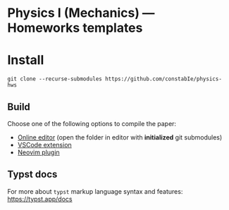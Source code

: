 # Physics I (Mechanics) — Homeworks templates

# Install
```
git clone --recurse-submodules https://github.com/constabIe/physics-hws
```

## Build
Choose one of the following options to compile the paper:
- [Online editor](https://typst.app) (open the folder in editor with **initialized** git submodules)
- [VSCode extension](https://github.com/Myriad-Dreamin/tinymist)
- [Neovim plugin](https://github.com/chomosuke/typst-preview.nvim)

## Typst docs
For more about `typst` markup language syntax and features: https://typst.app/docs
